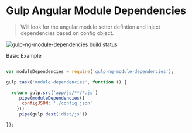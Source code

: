 Gulp Angular Module Dependencies
====================

> Will look for the angular.module setter defintion and inject dependencies based on config object.

![gulp-ng-module-dependencies build status](https://travis-ci.org/crivas/gulp-ng-module-dependencies.svg?branch=master)

Basic Example
```js

var moduleDependencies = require('gulp-ng-module-dependencies');

gulp.task('module-dependencies', function () {

  return gulp.src('app/js/**/*.js')
    .pipe(moduleDependencies({
      configJSON: './config.json'
    }))
    .pipe(gulp.dest('dist/js'))

});
```
